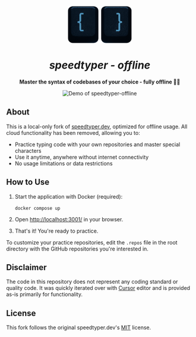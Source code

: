 <br>
<div align="center">
  <a href="https://github.com/nzlz/speedtyper.dev" target="_blank">
    <img src="packages/webapp-next/public/logo.png" alt="Speedtyper (Local Edition)" height="100" width="auto"/>
  </a>
  <h1><i>speedtyper - offline</i></h1>
</div>

<p align="center">
  <b>
      Master the syntax of codebases of your choice - fully offline 🧑‍💻
  </b>
</p>

<div align="center">
  <img src="demo.gif" width="70%" alt="Demo of speedtyper-offline" />
</div>

## About

This is a local-only fork of [speedtyper.dev](https://github.com/codicocodes/speedtyper.dev), optimized for offline usage. All cloud functionality has been removed, allowing you to:

- Practice typing code with your own repositories and master special characters
- Use it anytime, anywhere without internet connectivity
- No usage limitations or data restrictions

## How to Use

1. Start the application with Docker (required):
   ```
   docker compose up
   ```

2. Open [http://localhost:3001/](http://localhost:3001/) in your browser.

3. That's it! You're ready to practice.

To customize your practice repositories, edit the `.repos` file in the root directory with the GitHub repositories you're interested in.

## Disclaimer

The code in this repository does not represent any coding standard or quality code. It was quickly iterated over with [Cursor](https://cursor.sh) editor and is provided as-is primarily for functionality.

## License

This fork follows the original speedtyper.dev's [MIT](https://github.com/codicocodes/speedtyper.dev/blob/main/LICENSE) license.
